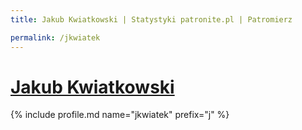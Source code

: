 ```yaml
---
title: Jakub Kwiatkowski | Statystyki patronite.pl | Patromierz

permalink: /jkwiatek
---
```


# [Jakub Kwiatkowski](https://patronite.pl/jkwiatek)

{% include profile.md name="jkwiatek" prefix="j" %}
